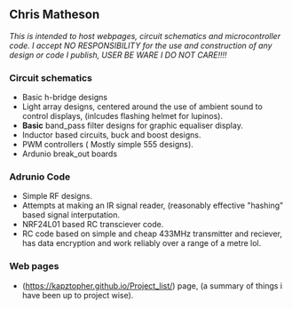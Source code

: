 ## Chris Matheson



*This is intended to host webpages, circuit schematics and microcontroller code.  I accept NO RESPONSIBILITY for the use and construction of any design or code I publish,  USER BE WARE I DO NOT CARE!!!!*

### Circuit schematics

- Basic h-bridge designs
- Light array designs, centered around the use of ambient sound to control displays, (inlcudes flashing helmet for lupinos).
- **Basic** band_pass filter designs for graphic equaliser display.
- Inductor based circuits, buck and boost designs.
- PWM controllers ( Mostly simple 555 designs).
- Ardunio break_out boards

### Adrunio Code

- Simple RF designs.
- Attempts at making an IR signal reader, (reasonably effective "hashing" based signal interputation.
- NRF24L01 based RC transciever code.
- RC code based on simple and cheap 433MHz transmitter and reciever,  has data encryption and work reliably over a range of a metre lol.


### Web pages

- (https://kapztopher.github.io/Project_list/) page, (a summary of things i have been up to project wise).
